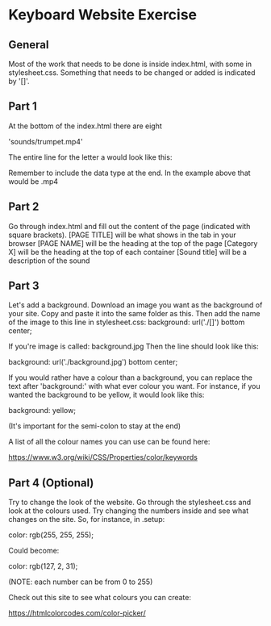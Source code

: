 # Keyboard Website Exercise

## General

Most of the work that needs to be done is inside index.html, with some in stylesheet.css. Something that needs to be changed or added is indicated by '[]'. 

## Part 1

At the bottom of the index.html there are eight <audio> tags below a comment saying what letter they are for. Inside, you should see src='[]'. Delete the brackets, and replace them with the path to the audio file. For instance, if you have an audio file called 'trumpet.mp4' inside the 'sounds' folder, you will put this inside the quotation marks:

'sounds/trumpet.mp4'

The entire line for the letter a would look like this:

<audio data-key="65" src="sounds/trumpet.mp4"></audio>

Remember to include the data type at the end. In the example above that would be .mp4

## Part 2

Go through index.html and fill out the content of the page (indicated with square brackets).
[PAGE TITLE] will be what shows in the tab in your browser
[PAGE NAME] will be the heading at the top of the page
[Category X] will be the heading at the top of each container
[Sound title] will be a description of the sound

## Part 3

Let's add a background. Download an image you want as the background of your site. Copy and paste it into the same folder as this. Then add the name of the image to this line in stylesheet.css: background: url('./[]') bottom center;

If you're image is called: background.jpg
Then the line should look like this:

background: url('./background.jpg') bottom center;

If you would rather have a colour than a background, you can replace the text after 'background:' with what ever colour you want. For instance, if you wanted the background to be yellow, it would look like this:

background: yellow;

(It's important for the semi-colon to stay at the end)

A list of all the colour names you can use can be found here:

https://www.w3.org/wiki/CSS/Properties/color/keywords

## Part 4 (Optional)

Try to change the look of the website. Go through the stylesheet.css and look at the colours used. Try changing the numbers inside and see what changes on the site. So, for instance, in .setup:

color: rgb(255, 255, 255);

Could become:

color: rgb(127, 2, 31);

(NOTE: each number can be from 0 to 255)

Check out this site to see what colours you can create:

https://htmlcolorcodes.com/color-picker/